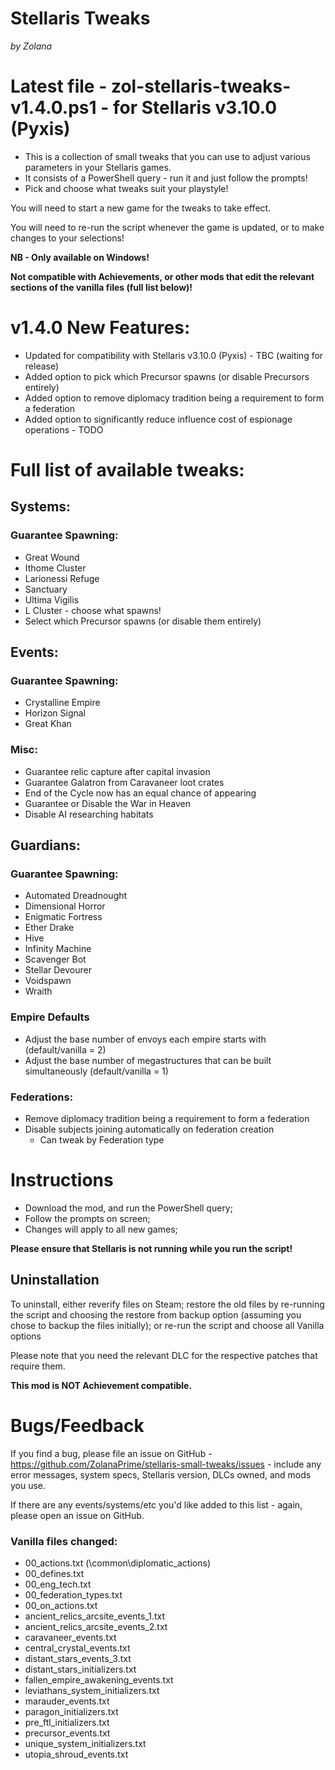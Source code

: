 # Stellaris Tweaks

*by Zolana*

# Latest file - zol-stellaris-tweaks-v1.4.0.ps1 - for Stellaris v3.10.0 (Pyxis)

- This is a collection of small tweaks that you can use to adjust various parameters in your Stellaris games.
- It consists of a PowerShell query - run it and just follow the prompts!
- Pick and choose what tweaks suit your playstyle!

You will need to start a new game for the tweaks to take effect.

You will need to re-run the script whenever the game is updated, or to make changes to your selections!

**NB - Only available on Windows!**

**Not compatible with Achievements, or other mods that edit the relevant sections of the vanilla files (full list below)!**

# v1.4.0 New Features:

  - Updated for compatibility with Stellaris v3.10.0 (Pyxis) - TBC (waiting for release)
  - Added option to pick which Precursor spawns (or disable Precursors entirely)
  - Added option to remove diplomacy tradition being a requirement to form a federation
  - Added option to significantly reduce influence cost of espionage operations - TODO

# Full list of available tweaks:

## Systems:

### Guarantee Spawning:

- Great Wound
- Ithome Cluster
- Larionessi Refuge
- Sanctuary
- Ultima Vigilis
- L Cluster - choose what spawns!
- Select which Precursor spawns (or disable them entirely)

## Events:

### Guarantee Spawning:

- Crystalline Empire
- Horizon Signal
- Great Khan

### Misc:

- Guarantee relic capture after capital invasion
- Guarantee Galatron from Caravaneer loot crates
- End of the Cycle now has an equal chance of appearing
- Guarantee or Disable the War in Heaven
- Disable AI researching habitats


## Guardians:

### Guarantee Spawning:

- Automated Dreadnought
- Dimensional Horror
- Enigmatic Fortress
- Ether Drake
- Hive
- Infinity Machine
- Scavenger Bot
- Stellar Devourer
- Voidspawn
- Wraith

### Empire Defaults

- Adjust the base number of envoys each empire starts with (default/vanilla = 2)
- Adjust the base number of megastructures that can be built simultaneously (default/vanilla = 1)

### Federations:

- Remove diplomacy tradition being a requirement to form a federation
- Disable subjects joining automatically on federation creation
    - Can tweak by Federation type

# Instructions

- Download the mod, and run the PowerShell query;
- Follow the prompts on screen;
- Changes will apply to all new games;

**Please ensure that Stellaris is not running while you run the script!**

## Uninstallation

To uninstall, either reverify files on Steam; restore the old files by re-running the script and choosing the restore from backup option (assuming you chose to backup the files initially); or re-run the script and choose all Vanilla options

Please note that you need the relevant DLC for the respective patches that require them.


**This mod is NOT Achievement compatible.**


# Bugs/Feedback

If you find a bug, please file an issue on GitHub - https://github.com/ZolanaPrime/stellaris-small-tweaks/issues - include any error messages, system specs, Stellaris version, DLCs owned, and mods you use.

If there are any events/systems/etc you'd like added to this list - again, please open an issue on GitHub.

### Vanilla files changed:

- 00_actions.txt (\common\diplomatic_actions)
- 00_defines.txt
- 00_eng_tech.txt
- 00_federation_types.txt
- 00_on_actions.txt
- ancient_relics_arcsite_events_1.txt
- ancient_relics_arcsite_events_2.txt
- caravaneer_events.txt
- central_crystal_events.txt
- distant_stars_events_3.txt
- distant_stars_initializers.txt
- fallen_empire_awakening_events.txt
- leviathans_system_initializers.txt
- marauder_events.txt
- paragon_initializers.txt
- pre_ftl_initializers.txt
- precursor_events.txt
- unique_system_initializers.txt
- utopia_shroud_events.txt
